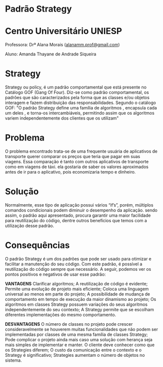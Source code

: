# Padrão Strategy
# Centro Universitário UNIESP
Professora: Drª Alana Morais (alanamm.prof@gmail.com)

Aluno: Amanda Thayane de Andrade Siqueira

 
# Strategy
Strategy ou policy, é um padrão comportamental que está presente no Catálogo GOF (Gang Of Four). Diz-se como padrão comportamental, os padrões que são caracterizados pela forma que as classes e/ou objetos interagem e fazem distribuição das responsabilidades.
Segundo o catálogo GOF: "O padrão Strategy define uma família de algoritmos , encapsula cada um deles , e torna-os intercambiáveis, permitindo assim que os algoritmos variem independentemente dos clientes que os utilizam"


# Problema
O problema encontrado trata-se de uma frequente usuária de aplicativos de transporte querer comparar os preços que teria que pagar em suas viagens. Essa comparação é tanto com outros aplicativos de transporte como em viagens de táxi. ela gostaria de saber os valores aproximados antes de ir para o aplicativo, pois economizaria tempo e dinheiro.


# Solução
Normalmente, esse tipo de aplicação possui vários “if’s”, porém, múltiplos comandos condicionais podem diminuir o desempenho da aplicação. sendo assim, o padrão aqui apresentado, procura garantir uma maior facilidade para reutilização do código, dentre outros benefícios que temos com a utilização desse padrão.


# Consequências
O padrão Strategy é um dos padrões que pode ser usado para otimizar e facilitar a manutenção do seu código. Com este padrão, é possível a reutilização do código sempre que necessário.
A seguir, podemos ver os pontos positivos e negativos de usar esse padrão:

**VANTAGENS**
Clarificar algoritmos;
A reutilização de código é evidente;
Permite uma evolução de projeto mais eficiente;
Coloca uma linguagem universal ao menos em parte do projeto;
A possibilidade de mudança de comportamento em tempo de execução da maior dinamismo ao projeto;
Os algoritmos em classes Strategy possuem variações do seus algoritmos independentemente do seu contexto;
A Strategy permite que se escolham diferentes implementações do mesmo comportamento.

**DESVANTAGENS**
O número de classes no projeto pode crescer consideravelmente se houverem muitas funcionalidades que não podem ser implementadas por classes de uma mesma família de classes Strategy;
Pode complicar o projeto ainda mais caso uma solução com herança seja mais simples de implementar e manter.
O cliente deve conhecer como que os Strategies diferem;
O custo da comunicação entre o contexto e o Strategy é significativo;
Strategies aumentam o número de objetos no sistema.

